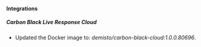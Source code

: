 #### Integrations
##### Carbon Black Live Response Cloud
- Updated the Docker image to: *demisto/carbon-black-cloud:1.0.0.80696*.

